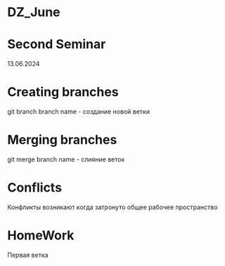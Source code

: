 # DZ_June
# Second Seminar
13.06.2024
# Creating branches
git branch branch name - создание новой ветки
# Merging branches
git merge branch name - слияние веток
# Conflicts
Конфликты возникают когда затронуто общее рабочее пространство
# HomeWork
Первая ветка